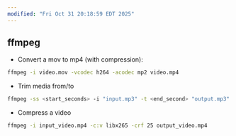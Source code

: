 ```yaml
---
modified: "Fri Oct 31 20:18:59 EDT 2025"
---
```


## ffmpeg

- Convert a mov to mp4 (with compression):

```sh
ffmpeg -i video.mov -vcodec h264 -acodec mp2 video.mp4
```

- Trim media from/to

```sh
ffmpeg -ss <start_seconds> -i "input.mp3" -t <end_second> "output.mp3"
```

- Compress a video

```bash
ffmpeg -i input_video.mp4 -c:v libx265 -crf 25 output_video.mp4
```
